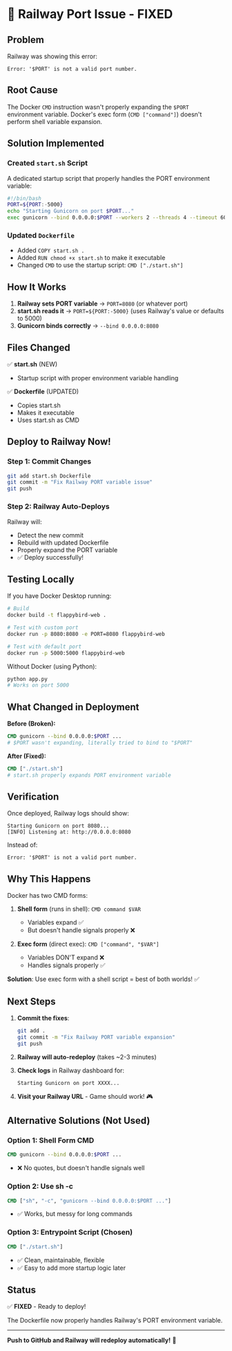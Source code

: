 # 🔧 Railway Port Issue - FIXED

## Problem
Railway was showing this error:
```
Error: '$PORT' is not a valid port number.
```

## Root Cause
The Docker `CMD` instruction wasn't properly expanding the `$PORT` environment variable. Docker's exec form (`CMD ["command"]`) doesn't perform shell variable expansion.

## Solution Implemented

### Created `start.sh` Script
A dedicated startup script that properly handles the PORT environment variable:

```bash
#!/bin/bash
PORT=${PORT:-5000}
echo "Starting Gunicorn on port $PORT..."
exec gunicorn --bind 0.0.0.0:$PORT --workers 2 --threads 4 --timeout 60 app:app
```

### Updated `Dockerfile`
- Added `COPY start.sh .`
- Added `RUN chmod +x start.sh` to make it executable
- Changed `CMD` to use the startup script: `CMD ["./start.sh"]`

## How It Works

1. **Railway sets PORT variable** → `PORT=8080` (or whatever port)
2. **start.sh reads it** → `PORT=${PORT:-5000}` (uses Railway's value or defaults to 5000)
3. **Gunicorn binds correctly** → `--bind 0.0.0.0:8080`

## Files Changed

✅ **start.sh** (NEW)
- Startup script with proper environment variable handling

✅ **Dockerfile** (UPDATED)
- Copies start.sh
- Makes it executable
- Uses start.sh as CMD

## Deploy to Railway Now!

### Step 1: Commit Changes
```bash
git add start.sh Dockerfile
git commit -m "Fix Railway PORT variable issue"
git push
```

### Step 2: Railway Auto-Deploys
Railway will:
- Detect the new commit
- Rebuild with updated Dockerfile
- Properly expand the PORT variable
- ✅ Deploy successfully!

## Testing Locally

If you have Docker Desktop running:
```bash
# Build
docker build -t flappybird-web .

# Test with custom port
docker run -p 8080:8080 -e PORT=8080 flappybird-web

# Test with default port
docker run -p 5000:5000 flappybird-web
```

Without Docker (using Python):
```bash
python app.py
# Works on port 5000
```

## What Changed in Deployment

**Before (Broken):**
```dockerfile
CMD gunicorn --bind 0.0.0.0:$PORT ...
# $PORT wasn't expanding, literally tried to bind to "$PORT"
```

**After (Fixed):**
```dockerfile
CMD ["./start.sh"]
# start.sh properly expands PORT environment variable
```

## Verification

Once deployed, Railway logs should show:
```
Starting Gunicorn on port 8080...
[INFO] Listening at: http://0.0.0.0:8080
```

Instead of:
```
Error: '$PORT' is not a valid port number.
```

## Why This Happens

Docker has two CMD forms:

1. **Shell form** (runs in shell): `CMD command $VAR`
   - Variables expand ✅
   - But doesn't handle signals properly ❌

2. **Exec form** (direct exec): `CMD ["command", "$VAR"]`
   - Variables DON'T expand ❌
   - Handles signals properly ✅

**Solution**: Use exec form with a shell script = best of both worlds! ✅

## Next Steps

1. **Commit the fixes**:
   ```bash
   git add .
   git commit -m "Fix Railway PORT variable expansion"
   git push
   ```

2. **Railway will auto-redeploy** (takes ~2-3 minutes)

3. **Check logs** in Railway dashboard for:
   ```
   Starting Gunicorn on port XXXX...
   ```

4. **Visit your Railway URL** - Game should work! 🎮

## Alternative Solutions (Not Used)

### Option 1: Shell Form CMD
```dockerfile
CMD gunicorn --bind 0.0.0.0:$PORT ...
```
- ❌ No quotes, but doesn't handle signals well

### Option 2: Use sh -c
```dockerfile
CMD ["sh", "-c", "gunicorn --bind 0.0.0.0:$PORT ..."]
```
- ✅ Works, but messy for long commands

### Option 3: Entrypoint Script (Chosen)
```dockerfile
CMD ["./start.sh"]
```
- ✅ Clean, maintainable, flexible
- ✅ Easy to add more startup logic later

## Status

✅ **FIXED** - Ready to deploy!

The Dockerfile now properly handles Railway's PORT environment variable.

---

**Push to GitHub and Railway will redeploy automatically!** 🚀

